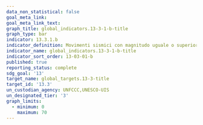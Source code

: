 ```yaml
---
data_non_statistical: false
goal_meta_link:
goal_meta_link_text:
graph_title: global_indicators.13-3-1-b-title
graph_type: bar
indicator: 13.3.1.b
indicator_definition: Movimenti sismici con magnitudo uguale o superiore a 4,0 per classe di magnitudo
indicator_name: global_indicators.13-3-1-b-title
indicator_sort_order: 13-03-01-b
published: true
reporting_status: complete
sdg_goal: '13'
target_name: global_targets.13-3-title
target_id: '13.3'
un_custodian_agency: UNFCCC,UNESCO-UIS
un_designated_tier: '3'
graph_limits:
  - minimum: 0
    maximum: 70
---
```

